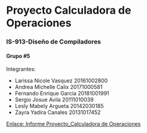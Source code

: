 # Proyecto Calculadora de Operaciones
### IS-913-Diseño de Compiladores
#### Grupo #5

Integrantes:
- Larissa Nicole Vasquez 20161002800
- Andrea Michelle Calix  20171000581
- Fernando Enrique Garcia 20181001991
- Sergio Josue Avila 20111010039
- Lesly Mabely Argueta 20142030185
- Zayra Yadira Canales 20131017452

[Enlace: Informe Proyecto_Calculadora de Operaciones](https://docs.google.com/document/d/1Aj0GGIyIwYcQJso2_3sTnca1LZ5GD30FQUX5SEYFESk/edit?usp=sharing)